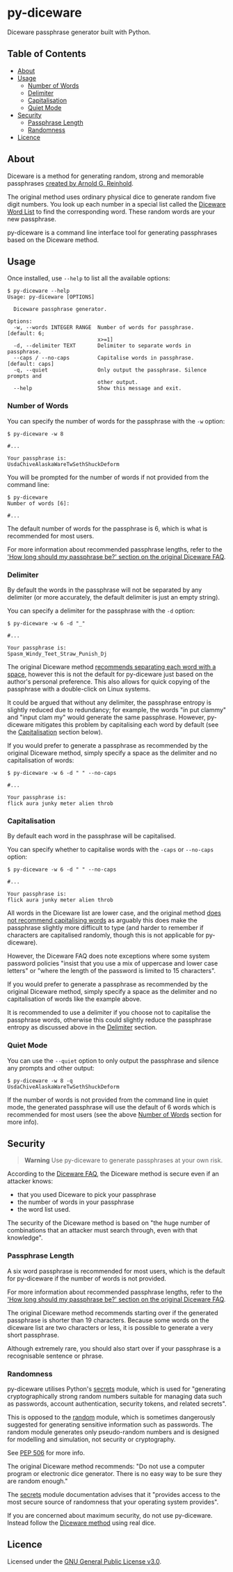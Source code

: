 # py-diceware

Diceware passphrase generator built with Python.

## Table of Contents

- [About](#about)
- [Usage](#usage)
  - [Number of Words](#number-of-words)
  - [Delimiter](#delimiter)
  - [Capitalisation](#capitalisation)
  - [Quiet Mode](#quiet-mode)
- [Security](#security)
  - [Passphrase Length](#passphrase-length)
  - [Randomness](#randomness)
- [Licence](#licence)

## About

Diceware is a method for generating random, strong and memorable passphrases
[created by Arnold G. Reinhold](https://std.com/~reinhold/diceware.html).

The original method uses ordinary physical dice to generate random five digit numbers.
You look up each number in a special list called the
[Diceware Word List](https://std.com/%7Ereinhold/diceware.wordlist.asc)
to find the corresponding word. These random words are your new passphrase.

py-diceware is a command line interface tool for generating passphrases
based on the Diceware method.

## Usage

Once installed, use `--help` to list all the available options:

```
$ py-diceware --help
Usage: py-diceware [OPTIONS]

  Diceware passphrase generator.

Options:
  -w, --words INTEGER RANGE  Number of words for passphrase.  [default: 6;
                             x>=1]
  -d, --delimiter TEXT       Delimiter to separate words in passphrase.
  --caps / --no-caps         Capitalise words in passphrase.  [default: caps]
  -q, --quiet                Only output the passphrase. Silence prompts and
                             other output.
  --help                     Show this message and exit.
```

### Number of Words

You can specify the number of words for the passphrase with the `-w` option:

```
$ py-diceware -w 8

#...

Your passphrase is:
UsdaChiveAlaskaWareTwSethShuckDeform
```

You will be prompted for the number of words if not provided from the command line:

```
$ py-diceware
Number of words [6]:

#...
```

The default number of words for the passphrase is 6, which is what is recommended for most users.

For more information about recommended passphrase lengths, refer to the ['How long should my passphrase be?'
section on the original Diceware FAQ](https://std.com/%7Ereinhold/dicewarefaq.html#howlong).

### Delimiter

By default the words in the passphrase will not be separated by any delimiter
(or more accurately, the default delimiter is just an empty string).

You can specify a delimiter for the passphrase with the `-d` option:

```
$ py-diceware -w 6 -d "_"

#...

Your passphrase is:
Spasm_Windy_Teet_Straw_Punish_Dj
```

The original Diceware method
[recommends separating each word with a space](https://std.com/~reinhold/dicewarefaq.html#spaces),
however this is not the default for py-diceware just based on the author's personal preference.
This also allows for quick copying of the passphrase with a double-click on Linux systems.

It could be argued that without any delimiter, the passphrase entropy is slightly reduced due to redundancy;
for example, the words "in put clammy" and "input clam my" would generate the same passphrase.
However, py-diceware mitigates this problem by capitalising each word by default
(see the [Capitalisation](#capitalisation) section below).

If you would prefer to generate a passphrase as recommended by the original Diceware method,
simply specify a space as the delimiter and no capitalisation of words:

```
$ py-diceware -w 6 -d " " --no-caps

#...

Your passphrase is:
flick aura junky meter alien throb
```

### Capitalisation

By default each word in the passphrase will be capitalised.

You can specify whether to capitalise words with the `-caps` or `--no-caps` option:

```
$ py-diceware -w 6 -d " " --no-caps

#...

Your passphrase is:
flick aura junky meter alien throb
```

All words in the Diceware list are lower case, and the original method
[does not recommend capitalising words](https://std.com/%7Ereinhold/dicewarefaq.html#capitalize)
as arguably this does make the passphrase slightly more difficult to type
(and harder to remember if characters are capitalised randomly, though this is not applicable for py-diceware).

However, the Diceware FAQ does note exceptions where some system password policies
"insist that you use a mix of uppercase and lower case letters"
or "where the length of the password is limited to 15 characters".

If you would prefer to generate a passphrase as recommended by the original Diceware method,
simply specify a space as the delimiter and no capitalisation of words like the example above.

It is recommended to use a delimiter if you choose not to capitalise the passphrase words,
otherwise this could slightly reduce the passphrase entropy as discussed above
in the [Delimiter](#delimiter) section.

### Quiet Mode

You can use the `--quiet` option to only output the passphrase and silence any prompts and other output:

```
$ py-diceware -w 8 -q
UsdaChiveAlaskaWareTwSethShuckDeform
```

If the number of words is not provided from the command line in quiet mode, the generated passphrase
will use the default of 6 words which is recommended for most users
(see the above [Number of Words](#number-of-words) section for more info).

## Security

> **Warning**
> Use py-diceware to generate passphrases at your own risk.

According to the [Diceware FAQ](https://theworld.com/%7Ereinhold/dicewarefaq.html#someoneknows),
the Diceware method is secure even if an attacker knows:

- that you used Diceware to pick your passphrase
- the number of words in your passphrase
- the word list used.

The security of the Diceware method is based on
"the huge number of combinations that an attacker must search through, even with that knowledge".

### Passphrase Length

A six word passphrase is recommended for most users, which is the default for py-diceware
if the number of words is not provided.

For more information about recommended passphrase lengths, refer to the ['How long should my passphrase be?'
section on the original Diceware FAQ](https://std.com/%7Ereinhold/dicewarefaq.html#howlong).

The original Diceware method recommends starting over if the generated passphrase is shorter than 19 characters.
Because some words on the diceware list are two characters or less, it is possible to generate a very short passphrase.

Although extremely rare, you should also start over if your passphrase is a recognisable sentence or phrase.

### Randomness

py-diceware utilises Python's [secrets](https://docs.python.org/3/library/secrets.html) module,
which is used for "generating cryptographically strong random numbers suitable for managing data
such as passwords, account authentication, security tokens, and related secrets".

This is opposed to the [random](https://docs.python.org/3/library/random.html#module-random) module,
which is sometimes dangerously suggested for generating sensitive information such as passwords.
The random module generates only pseudo-random numbers
and is designed for modelling and simulation, not security or cryptography.

See [PEP 506](https://peps.python.org/pep-0506/) for more info.

The original Diceware method recommends:
"Do not use a computer program or electronic dice generator.
There is no easy way to be sure they are random enough."

The [secrets](https://docs.python.org/3/library/secrets.html) module documentation advises that it
"provides access to the most secure source of randomness that your operating system provides".

If you are concerned about maximum security, do not use py-diceware.
Instead follow the [Diceware method](https://theworld.com/~reinhold/diceware.html)
using real dice.

## Licence

Licensed under the [GNU General Public License v3.0](LICENSE).
